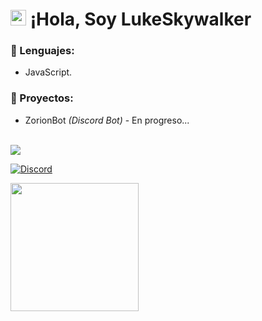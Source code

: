 # <img src="https://user-images.githubusercontent.com/57642291/115981321-b7a44c80-a58a-11eb-8109-79aa8bcf0698.gif" width="25px"> ¡Hola, Soy LukeSkywalker

### 🔧 Lenguajes:
- JavaScript.

### 👑 Proyectos:
- ZorionBot *(Discord Bot)* - En progreso...

<br>
<a href="https://github.com/LukeSkywalker01">
  <img src="https://github-readme-stats.vercel.app/api/top-langs/?username=LukeSkywalker01&langs_count=3&theme=dark">
</a>

[![Discord](https://img.shields.io/static/v1?label=Discord&message=LukeSkywalker%239999&color=blue&style=for-the-badge)](https://discord.com/users/1020857426867671042)



<div align="left">
  <a href="https://discord.com/users/1020857426867671042">
    <img src="https://lanyard.cnrad.dev/api/1020857426867671042" align="left" height="205">
  </a>
</div>
